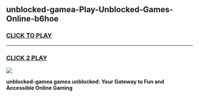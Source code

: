 
## unblocked-gamea-Play-Unblocked-Games-Online-b6hoe
<h3>
<a href="https://premium76.site?title=unblocked-gamea&ref=25A">CLICK TO PLAY</a></h3>
<hr>

<h3>
<a href="https://premium76.site?title=unblocked-gamea&ref=25A">CLICK 2 PLAY</a>
  
</h3>

<a href="https://premium76.site?title=unblocked-gamea&ref=25A"><img src="https://clearcache.store/games.png"></a>


**unblocked-gamea games unblocked: Your Gateway to Fun and Accessible Online Gaming**
